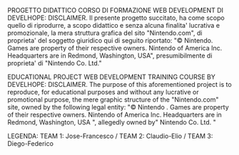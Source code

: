 PROGETTO DIDATTICO CORSO DI FORMAZIONE WEB DEVELOPMENT DI DEVELHOPE: DISCLAIMER.
Il presente progetto succitato, ha come scopo quello di riprodurre, a scopo didattico e senza alcuna finalita' lucrativa e promozionale, la mera struttura grafica del sito "Nintendo.com", di proprieta' del soggetto giuridico qui di seguito riportato: "© Nintendo. Games are property of their respective owners. Nintendo of America Inc. Headquarters are in Redmond, Washington, USA", presumibilmente di proprieta' di "Nintendo Co. Ltd." 

EDUCATIONAL PROJECT WEB DEVELOPMENT TRAINING COURSE BY DEVELHOPE: DISCLAIMER.
The purpose of this aforementioned project is to reproduce, for educational purposes and without any lucrative or promotional purpose, the mere graphic structure of the "Nintendo.com" site, owned by the following legal entity: "© Nintendo . Games are property of their respective owners. Nintendo of America Inc. Headquarters are in Redmond, Washington, USA ", allegedly owned by" Nintendo Co. Ltd. "

LEGENDA:
TEAM 1: Jose-Francesco / TEAM 2: Claudio-Elio / TEAM 3: Diego-Federico